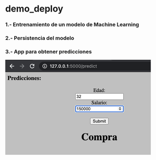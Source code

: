 # demo_deploy

### 1.- Entrenamiento de un modelo de Machine Learning  
### 2.- Persistencia del modelo    
### 3.- App para obtener predicciones  

![](img/predict.png)